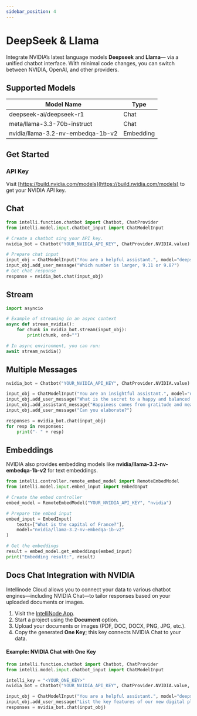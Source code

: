 ```yaml
---
sidebar_position: 4
---
```


# DeepSeek & Llama

Integrate NVIDIA’s latest language models **Deepseek** and **Llama**— via a unified chatbot interface. With minimal code changes, you can switch between NVIDIA, OpenAI, and other providers.

## Supported Models

| Model Name                                 | Type       |
|--------------------------------------------|------------|
| deepseek-ai/deepseek-r1                    | Chat       |
| meta/llama-3.3-70b-instruct                | Chat       |
| nvidia/llama-3.2-nv-embedqa-1b-v2          | Embedding  |

## Get Started

### API Key
Visit [https://build.nvidia.com/models](https://build.nvidia.com/models) to get your NVIDIA API key.

## Chat

```python
from intelli.function.chatbot import Chatbot, ChatProvider
from intelli.model.input.chatbot_input import ChatModelInput

# Create a chatbot sing your API key.
nvidia_bot = Chatbot("YOUR_NVIDIA_API_KEY", ChatProvider.NVIDIA.value)

# Prepare chat input
input_obj = ChatModelInput("You are a helpful assistant.", model="deepseek-ai/deepseek-r1", max_tokens=512, temperature=0.6)
input_obj.add_user_message("Which number is larger, 9.11 or 9.8?")
# Get chat response
response = nvidia_bot.chat(input_obj)
```

## Stream
```python
import asyncio

# Example of streaming in an async context
async def stream_nvidia():
    for chunk in nvidia_bot.stream(input_obj):
        print(chunk, end="")

# In async environment, you can run:
await stream_nvidia()
```


## Multiple Messages

```python
nvidia_bot = Chatbot("YOUR_NVIDIA_API_KEY", ChatProvider.NVIDIA.value)

input_obj = ChatModelInput("You are an insightful assistant.", model="deepseek-ai/deepseek-r1", max_tokens=512, temperature=0.6)
input_obj.add_user_message("What is the secret to a happy and balanced life?")
input_obj.add_assistant_message("Happiness comes from gratitude and meaningful connections.")
input_obj.add_user_message("Can you elaborate?")

responses = nvidia_bot.chat(input_obj)
for resp in responses:
    print("- " + resp)
```

## Embeddings

NVIDIA also provides embedding models like **nvidia/llama-3.2-nv-embedqa-1b-v2** for text embeddings.

```python
from intelli.controller.remote_embed_model import RemoteEmbedModel
from intelli.model.input.embed_input import EmbedInput

# Create the embed controller
embed_model = RemoteEmbedModel("YOUR_NVIDIA_API_KEY", "nvidia")

# Prepare the embed input
embed_input = EmbedInput(
    texts=["What is the capital of France?"],
    model="nvidia/llama-3.2-nv-embedqa-1b-v2"
)

# Get the embeddings
result = embed_model.get_embeddings(embed_input)
print("Embedding result:", result)
```

## Docs Chat Integration with NVIDIA

Intellinode Cloud allows you to connect your data to various chatbot engines—including NVIDIA Chat—to tailor responses based on your uploaded documents or images.

1. Visit the [IntelliNode App](https://app.intellinode.ai/).
2. Start a project using the **Document** option.
3. Upload your documents or images (PDF, DOC, DOCX, PNG, JPG, etc.).
4. Copy the generated **One Key**; this key connects NVIDIA Chat to your data.

#### Example: NVIDIA Chat with One Key

```python
from intelli.function.chatbot import Chatbot, ChatProvider
from intelli.model.input.chatbot_input import ChatModelInput

intelli_key = "<YOUR_ONE_KEY>"
nvidia_bot = Chatbot("YOUR_NVIDIA_API_KEY", ChatProvider.NVIDIA.value, options={"one_key": intelli_key})

input_obj = ChatModelInput("You are a helpful assistant.", model="deepseek-ai/deepseek-r1", max_tokens=512, temperature=0.6)
input_obj.add_user_message("List the key features of our new digital platform.")
responses = nvidia_bot.chat(input_obj)
```
